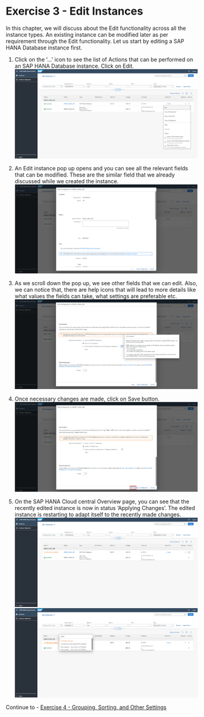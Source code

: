 # Exercise 3 - Edit Instances

In this chapter, we will discuss about the Edit functionality across all the instance types. An existing instance can be modified later as per requirement through the Edit functionality. Let us start by editing a SAP HANA Database instance first.

1. Click on the '...' icon to see the list of Actions that can be performed on an SAP HANA Database instance. Click on Edit.
    <kbd>
    ![](./images_new/1.png)
    </kbd>
    
2. An Edit instance pop up opens and you can see all the relevant fields that can be modified. These are the similar field that we already discussed while we created the instance.
    <kbd>
    ![](./images_new/2.png)
    </kbd>
    
3. As we scroll down the pop up, we see other fields that we can edit. Also, we can notice that, there are help icons that will lead to more details like what values the fields can take, what settings are preferable etc.
    <kbd>
    ![](./images_new/3.png)
    </kbd>
    
4. Once necessary changes are made, click on Save button.
    <kbd>
    ![](./images_new/4.png)
    </kbd>
    
5. On the SAP HANA Cloud central Overview page, you can see that the recently edited instance is now in status ‘Applying Changes’. The edited instance is restarting to adapt itself to the recently made changes.
    <kbd>
    ![](./images_new/5.png)
    </kbd>
    <kbd>
    ![](./images_new/6.png)
    </kbd>

Continue to - [Exercise 4 - Grouping, Sorting, and Other Settings ](../ex_4/README.md)

